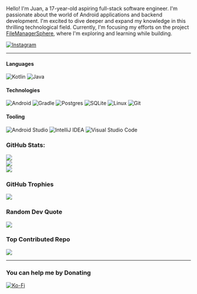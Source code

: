 Hello! I'm Juan, a 17-year-old aspiring full-stack software engineer. I'm passionate about the world of Android applications and backend development. I'm excited to dive deeper and expand my knowledge in this thrilling technological field. Currently, I'm focusing my efforts on the project [FileManagerSphere](https://github.com/Ruan625Br/FileManagerSphere), where I'm exploring and learning while building.

[![Instagram](https://img.shields.io/badge/Instagram-%23E4405F.svg?logo=Instagram&logoColor=white)](https://instagram.com/juan_nsj) 

---


#### Languages
![Kotlin](https://img.shields.io/badge/kotlin-%237F52FF.svg?style=for-the-badge&logo=kotlin&logoColor=white) ![Java](https://img.shields.io/badge/java-%23ED8B00.svg?style=for-the-badge&logo=openjdk&logoColor=white)  

#### Technologies
![Android](https://img.shields.io/badge/Android-3DDC84?style=for-the-badge&logo=android&logoColor=white) ![Gradle](https://img.shields.io/badge/Gradle-02303A.svg?style=for-the-badge&logo=Gradle&logoColor=white)  ![Postgres](https://img.shields.io/badge/postgres-%23316192.svg?style=for-the-badge&logo=postgresql&logoColor=white) ![SQLite](https://img.shields.io/badge/sqlite-%2307405e.svg?style=for-the-badge&logo=sqlite&logoColor=white)  ![Linux](https://img.shields.io/badge/Linux-FCC624?style=for-the-badge&logo=linux&logoColor=black) ![Git](https://img.shields.io/badge/git-%23F05033.svg?style=for-the-badge&logo=git&logoColor=white)

#### Tooling  
![Android Studio](https://img.shields.io/badge/Android%20Studio-3DDC84.svg?style=for-the-badge&logo=android-studio&logoColor=white) ![IntelliJ IDEA](https://img.shields.io/badge/IntelliJIDEA-000000.svg?style=for-the-badge&logo=intellij-idea&logoColor=white) ![Visual Studio Code](https://img.shields.io/badge/Visual%20Studio%20Code-0078d7.svg?style=for-the-badge&logo=visual-studio-code&logoColor=white) 


### GitHub Stats:
![](https://github-readme-stats.vercel.app/api?username=Ruan625Br&theme=merko&hide_border=false&include_all_commits=true&count_private=false)<br/>
![](https://github-readme-streak-stats.herokuapp.com/?user=Ruan625Br&theme=merko&hide_border=false)<br/>
![](https://github-readme-stats.vercel.app/api/top-langs/?username=Ruan625Br&theme=merko&hide_border=false&include_all_commits=true&count_private=false&layout=compact)

### GitHub Trophies
![](https://github-profile-trophy.vercel.app/?username=Ruan625Br&theme=radical&no-frame=false&no-bg=true&margin-w=4)

### Random Dev Quote
![](https://quotes-github-readme.vercel.app/api?type=horizontal&theme=radical)

### Top Contributed Repo
![](https://github-contributor-stats.vercel.app/api?username=Ruan625Br&limit=5&theme=dark&combine_all_yearly_contributions=true)

---

### You can help me by Donating
  [![Ko-Fi](https://img.shields.io/badge/Ko--fi-F16061?style=for-the-badge&logo=ko-fi&logoColor=white)](https://ko-fi.com/juannascimento) 
